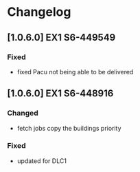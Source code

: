# Changelog

## [1.0.6.0] EX1 S6-449549

### Fixed
- fixed Pacu not being able to be delivered

## [1.0.6.0] EX1 S6-448916

### Changed
- fetch jobs copy the buildings priority

### Fixed
- updated for DLC1
